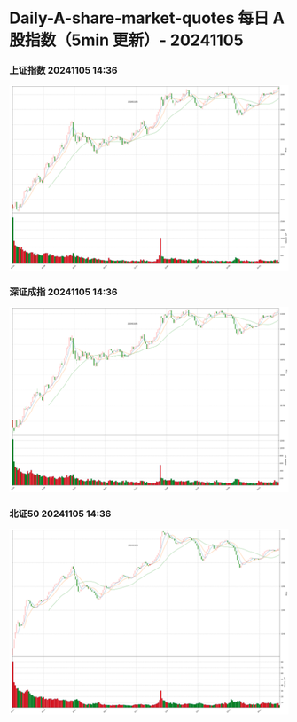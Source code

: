 
# Daily-A-share-market-quotes 每日 A 股指数（5min 更新）- 20241105

### 上证指数 20241105 14:36
![](./fig/2024/11/20241105-sh000001.png)

### 深证成指 20241105 14:36
![](./fig/2024/11/20241105-sz399001.png)

### 北证50 20241105 14:36
![](./fig/2024/11/20241105-bj899050.png)
